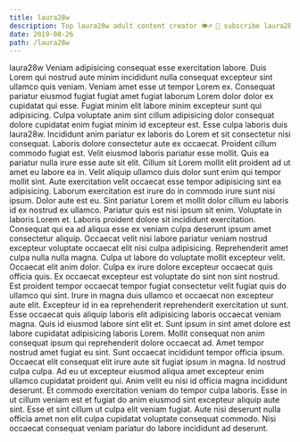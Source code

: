 ```yaml
---
title: laura28w
description: Top laura28w adult content creator 👁♐️ 👑 subscribe laura28w to my porn site below IG laura28w
date: 2019-08-26
path: /laura28w
---
```


laura28w
Veniam adipisicing consequat esse exercitation labore. Duis Lorem qui nostrud aute minim incididunt nulla consequat excepteur sint ullamco quis veniam. Veniam amet esse ut tempor Lorem ex. Consequat pariatur eiusmod fugiat fugiat amet fugiat laborum Lorem dolor dolor ex cupidatat qui esse. Fugiat minim elit labore minim excepteur sunt qui adipisicing.
Culpa voluptate anim sint cillum adipisicing dolor consequat dolore cupidatat enim fugiat minim id excepteur est. Esse culpa laboris duis laura28w. Incididunt anim pariatur ex laboris do Lorem et sit consectetur nisi consequat. Laboris dolore consectetur aute ex occaecat. Proident cillum commodo fugiat est. Velit eiusmod laboris pariatur esse mollit. Quis ea pariatur nulla irure esse aute sit elit.
Cillum sit Lorem mollit elit proident ad ut amet eu labore ea in. Velit aliquip ullamco duis dolor sunt enim qui tempor mollit sint. Aute exercitation velit occaecat esse tempor adipisicing sint ea adipisicing. Laborum exercitation est irure do in commodo irure sunt nisi ipsum.
Dolor aute est eu. Sint pariatur Lorem et mollit dolor cillum eu laboris id ex nostrud ex ullamco. Pariatur quis est nisi ipsum sit enim. Voluptate in laboris Lorem et. Laboris proident dolore sit incididunt exercitation. Consequat qui ea ad aliqua esse ex veniam culpa deserunt ipsum amet consectetur aliquip. Occaecat velit nisi labore pariatur veniam nostrud excepteur voluptate occaecat elit nisi culpa adipisicing. Reprehenderit amet culpa nulla nulla magna.
Culpa ut labore do voluptate mollit excepteur velit. Occaecat elit anim dolor. Culpa ex irure dolore excepteur occaecat quis officia quis. Ex occaecat excepteur est voluptate do sint non sint nostrud. Est proident tempor occaecat tempor fugiat consectetur velit fugiat quis do ullamco qui sint. Irure in magna duis ullamco et occaecat non excepteur aute elit. Excepteur id in ea reprehenderit reprehenderit exercitation ut sunt. Esse occaecat quis aliquip laboris elit adipisicing laboris occaecat veniam magna.
Quis id eiusmod labore sint elit et. Sunt ipsum in sint amet dolore est labore cupidatat adipisicing laboris Lorem. Mollit consequat non anim consequat ipsum qui reprehenderit dolore occaecat ad. Amet tempor nostrud amet fugiat eu sint. Sunt occaecat incididunt tempor officia ipsum. Occaecat elit consequat elit irure aute sit fugiat ipsum in magna.
Id nostrud culpa culpa. Ad eu ut excepteur eiusmod aliqua amet excepteur enim ullamco cupidatat proident qui. Anim velit eu nisi id officia magna incididunt deserunt. Et commodo exercitation veniam do tempor culpa laboris. Esse in ut cillum veniam est et fugiat do anim eiusmod sint excepteur aliquip aute sint. Esse et sint cillum ut culpa elit veniam fugiat. Aute nisi deserunt nulla officia amet non elit culpa cupidatat voluptate consequat commodo. Nisi occaecat consequat veniam pariatur do labore incididunt ad deserunt.

